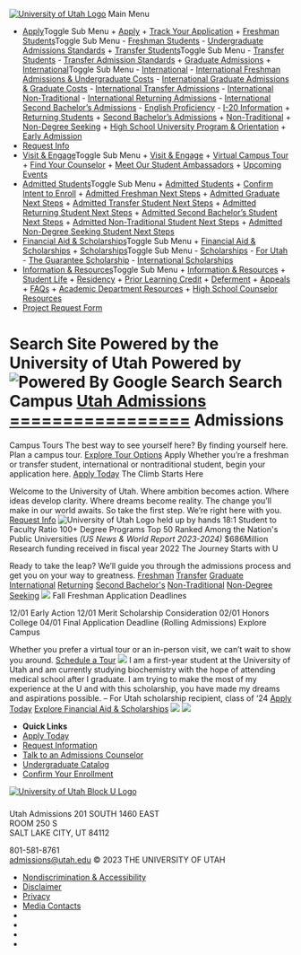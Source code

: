 
[![University of Utah Logo](https://admissions.utah.edu/wp-content/themes/umctheme3/img/universityofutah.png "University of Utah")](https://admissions.utah.edu/)
Main Menu

* [Apply](https://admissions.utah.edu/apply/)Toggle Sub Menu
		+ [Apply](https://admissions.utah.edu/apply/)
		+ [Track Your Application](https://admissions.utah.edu/apply/track-your-application/)
		+ [Freshman Students](https://admissions.utah.edu/apply/freshman-students/)Toggle Sub Menu
		- [Freshman Students](https://admissions.utah.edu/apply/freshman-students/)
		- [Undergraduate Admissions Standards](https://admissions.utah.edu/apply/freshman-students/undergraduate-admissions-standards/)
		+ [Transfer Students](https://admissions.utah.edu/apply/transfer-students/)Toggle Sub Menu
		- [Transfer Students](https://admissions.utah.edu/apply/transfer-students/)
		- [Transfer Admission Standards](https://admissions.utah.edu/apply/transfer-students/transfer-admission-standards/)
		+ [Graduate Admissions](https://admissions.utah.edu/apply/graduate-admissions/)
		+ [International](https://admissions.utah.edu/apply/international/)Toggle Sub Menu
		- [International](https://admissions.utah.edu/apply/international/)
		- [International Freshman Admissions & Undergraduate Costs](https://admissions.utah.edu/apply/international/international-freshman-admissions-undergraduate-costs/)
		- [International Graduate Admissions & Graduate Costs](https://admissions.utah.edu/apply/international/international-graduate-admissions-graduate-costs/)
		- [International Transfer Admissions](https://admissions.utah.edu/apply/international/international-transfer-admissions/)
		- [International Non-Traditional](https://admissions.utah.edu/apply/international/international-non-traditional/)
		- [International Returning Admissions](https://admissions.utah.edu/apply/international/international-returning-admissions/)
		- [International Second Bachelor’s Admissions](https://admissions.utah.edu/apply/international/international-second-bachelors-admissions/)
		- [English Proficiency](https://admissions.utah.edu/apply/international/english-proficiency/)
		- [I-20 Information](https://admissions.utah.edu/apply/international/i-20-information/)
		+ [Returning Students](https://admissions.utah.edu/apply/returning-students/)
		+ [Second Bachelor’s Admissions](https://admissions.utah.edu/apply/second-bachelors-admissions/)
		+ [Non-Traditional](https://admissions.utah.edu/apply/non-traditional/)
		+ [Non-Degree Seeking](https://admissions.utah.edu/apply/non-degree-seeking/)
		+ [High School University Program & Orientation](https://admissions.utah.edu/apply/high-school-university-program-orientation/)
		+ [Early Admission](https://admissions.utah.edu/apply/early-admission/)
* [Request Info](https://admissions.utah.edu/request-info/)
* [Visit & Engage](https://admissions.utah.edu/visit-engage/)Toggle Sub Menu
		+ [Visit & Engage](https://admissions.utah.edu/visit-engage/)
		+ [Virtual Campus Tour](https://admissions.utah.edu/visit-engage/virtual-campus-tour/)
		+ [Find Your Counselor](https://admissions.utah.edu/visit-engage/find-your-counselor/)
		+ [Meet Our Student Ambassadors](https://admissions.utah.edu/visit-engage/meet-our-student-ambassadors/)
		+ [Upcoming Events](https://admissions.utah.edu/visit-engage/upcoming-events/)
* [Admitted Students](https://admissions.utah.edu/admitted-students/)Toggle Sub Menu
		+ [Admitted Students](https://admissions.utah.edu/admitted-students/)
		+ [Confirm Intent to Enroll](https://admissions.utah.edu/admitted-students/confirm-intent-to-enroll/)
		+ [Admitted Freshman Next Steps](https://admissions.utah.edu/admitted-students/admitted-freshman-next-steps/)
		+ [Admitted Graduate Next Steps](https://admissions.utah.edu/admitted-students/admitted-graduate-next-steps/)
		+ [Admitted Transfer Student Next Steps](https://admissions.utah.edu/admitted-students/admitted-transfer-student-next-steps/)
		+ [Admitted Returning Student Next Steps](https://admissions.utah.edu/admitted-students/returning-student-next-steps/)
		+ [Admitted Second Bachelor’s Student Next Steps](https://admissions.utah.edu/admitted-students/admitted-second-bachelors-student-next-steps/)
		+ [Admitted Non-Traditional Student Next Steps](https://admissions.utah.edu/admitted-students/admitted-non-traditional-student-next-steps/)
		+ [Admitted Non-Degree Seeking Student Next Steps](https://admissions.utah.edu/admitted-students/admitted-non-degree-seeking-student-next-steps/)
* [Financial Aid & Scholarships](https://admissions.utah.edu/financial-aid-scholarships/)Toggle Sub Menu
		+ [Financial Aid & Scholarships](https://admissions.utah.edu/financial-aid-scholarships/)
		+ [Scholarships](https://admissions.utah.edu/financial-aid-scholarships/scholarships/)Toggle Sub Menu
		- [Scholarships](https://admissions.utah.edu/financial-aid-scholarships/scholarships/)
		- [For Utah](https://admissions.utah.edu/financial-aid-scholarships/scholarships/for-utah/)
		- [The Guarantee Scholarship](https://admissions.utah.edu/financial-aid-scholarships/scholarships/the-guarantee-scholarship/)
		- [International Scholarships](https://admissions.utah.edu/financial-aid-scholarships/scholarships/international-scholarships/)
* [Information & Resources](https://admissions.utah.edu/information-resources/)Toggle Sub Menu
		+ [Information & Resources](https://admissions.utah.edu/information-resources/)
		+ [Student Life](https://admissions.utah.edu/information-resources/student-life/)
		+ [Residency](https://admissions.utah.edu/information-resources/residency/)
		+ [Prior Learning Credit](https://admissions.utah.edu/information-resources/prior-learning-credit/)
		+ [Deferment](https://admissions.utah.edu/information-resources/deferment/)
		+ [Appeals](https://admissions.utah.edu/information-resources/appeals/)
		+ [FAQs](https://admissions.utah.edu/information-resources/faqs/)
		+ [Academic Department Resources](https://admissions.utah.edu/information-resources/academic-department-resources/)
		+ [High School Counselor Resources](https://admissions.utah.edu/information-resources/high-school-counselor-resources/)
* [Project Request Form](https://admissions.utah.edu/project-request-form/)
 
Search Site
Powered by the University of Utah
Powered by ![Powered By Google Search](https://admissions.utah.edu/wp-content/themes/umctheme3/img/google-logo.png)
Search Campus
[Utah Admissions
=================](https://admissions.utah.edu/)
Admissions
==========
Campus Tours
The best way to see yourself here? By finding yourself here. Plan a campus tour.
[Explore Tour Options](https://admissions.utah.edu/visit-engage/) 
Apply
Whether you’re a freshman or transfer student, international or nontraditional student, begin your application here.
[Apply Today](https://admissions.utah.edu/apply/) 
The Climb Starts Here

Welcome to the University of Utah. Where ambition becomes action. Where ideas develop clarity. Where dreams become reality. The change you’ll make in our world awaits. So take the first step. We’re right here with you.
[Request Info](https://admissions.utah.edu/request-info/)
![University of Utah Logo held up by hands](https://admissions.utah.edu/wp-content/themes/umctheme3-child-admissions/img/utah-hands.png)
18:1
Student to Faculty Ratio
100+
Degree Programs
Top 50
Ranked Among the Nation's Public Universities *(US News & World Report 2023-2024)*
$686Million
Research funding received in fiscal year 2022
The Journey Starts with U

Ready to take the leap? We’ll guide you through the admissions process and get you on your way to greatness.
[Freshman](https://admissions.utah.edu/apply/freshman-students/)
[Transfer](https://admissions.utah.edu/apply/transfer-students/)
[Graduate](https://admissions.utah.edu/apply/graduate-admissions/)
[International](https://admissions.utah.edu/apply/international/)
[Returning](https://admissions.utah.edu/apply/returning-students/)
[Second Bachelor's](https://admissions.utah.edu/apply/second-bachelors-admissions/)
[Non-Traditional](https://admissions.utah.edu/apply/non-traditional/)
[Non-Degree Seeking](https://admissions.utah.edu/apply/non-degree-seeking/)
![](https://admissions.utah.edu/wp-content/themes/umctheme3-child-admissions/img/utah-icons-deadlines.png)
Fall Freshman Application Deadlines

12/01
Early Action
12/01
Merit Scholarship Consideration
02/01
Honors College
04/01
Final Application Deadline (Rolling Admissions)
 Explore Campus

Whether you prefer a virtual tour or an in-person visit, we can’t wait to show you around.
[Schedule a Tour](https://admissions.utah.edu/visit-engage/)
![](https://admissions.utah.edu/wp-content/uploads/sites/6/2022/07/20210504_UofU_2301_2000-682x532.jpg)
I am a first-year student at the University of Utah and am currently studying biochemistry with the hope of attending medical school after I graduate. I am trying to make the most of my experience at the U and with this scholarship, you have made my dreams and aspirations possible.
– For Utah scholarship recipient, class of ‘24 
[Apply Today](https://admissions.utah.edu/apply/)
[Explore Financial Aid & Scholarships](https://admissions.utah.edu/financial-aid-scholarships/) 
![](https://admissions.utah.edu/wp-content/themes/umctheme3-child-admissions/img/utah-quick-links-logo.png)
![](https://admissions.utah.edu/wp-content/uploads/sites/6/2022/06/Image.png)
* **Quick Links**
* [Apply Today](https://admissions.utah.edu/apply/)
* [Request Information](https://admissions.utah.edu/request-info/)
* [Talk to an Admissions Counselor](https://admissions.utah.edu/visit-engage/find-your-counselor/)
* [Undergraduate Catalog](https://catalog.utah.edu/#/home)
* [Confirm Your Enrollment](https://go.utah.edu/cas/login?TARGET=https%3A%2F%2Fstudent.apps.utah.edu%2Fuofu%2Fstu%2FEnrollmentConfirmation%2F)
 
[![University of Utah Block U Logo](https://admissions.utah.edu/wp-content/themes/umctheme3/img/blocku.svg "University of Utah")](https://admissions.utah.edu/)
##### 
 Utah Admissions
 201 SOUTH 1460 EAST  
ROOM 250 S  
 SALT LAKE CITY, UT 84112
 
 801-581-8761  
admissions@utah.edu 
© 2023 THE UNIVERSITY OF UTAH
* [Nondiscrimination & Accessibility](https://utah.edu/nondiscrimination/)
* [Disclaimer](https://utah.edu/disclaimer/)
* [Privacy](https://utah.edu/privacy/)
* [Media Contacts](https://attheu.utah.edu/media-contacts/)
* 
* 
* 
* 
